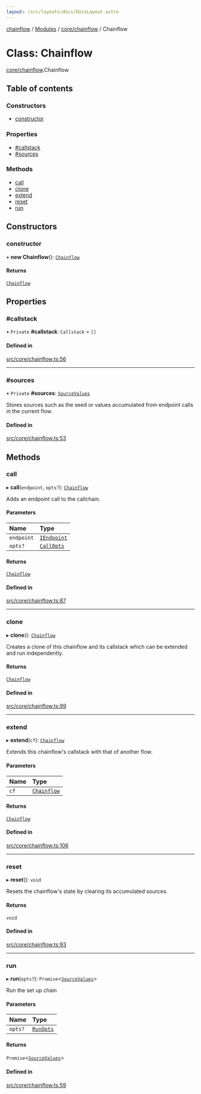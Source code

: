 ```yaml
---
layout: /src/layouts/docs/DocsLayout.astro
---
```


[chainflow](/docs/README) / [Modules](/docs/modules) / [core/chainflow](/docs/modules/core_chainflow) / Chainflow

# Class: Chainflow

[core/chainflow](/docs/modules/core_chainflow).Chainflow

## Table of contents

### Constructors

- [constructor](/docs/classes/core_chainflow.Chainflow#constructor)

### Properties

- [#callstack](/docs/classes/core_chainflow.Chainflow##callstack)
- [#sources](/docs/classes/core_chainflow.Chainflow##sources)

### Methods

- [call](/docs/classes/core_chainflow.Chainflow#call)
- [clone](/docs/classes/core_chainflow.Chainflow#clone)
- [extend](/docs/classes/core_chainflow.Chainflow#extend)
- [reset](/docs/classes/core_chainflow.Chainflow#reset)
- [run](/docs/classes/core_chainflow.Chainflow#run)

## Constructors

### constructor

• **new Chainflow**(): [`Chainflow`](/docs/classes/core_chainflow.Chainflow)

#### Returns

[`Chainflow`](/docs/classes/core_chainflow.Chainflow)

## Properties

### #callstack

• `Private` **#callstack**: `Callstack` = `[]`

#### Defined in

[src/core/chainflow.ts:56](https://github.com/edwinlzs/chainflow/blob/d682462/src/core/chainflow.ts#L56)

___

### #sources

• `Private` **#sources**: [`SourceValues`](/docs/modules/core_inputNode#sourcevalues)

Stores sources such as the seed or values accumulated from
endpoint calls in the current flow.

#### Defined in

[src/core/chainflow.ts:53](https://github.com/edwinlzs/chainflow/blob/d682462/src/core/chainflow.ts#L53)

## Methods

### call

▸ **call**(`endpoint`, `opts?`): [`Chainflow`](/docs/classes/core_chainflow.Chainflow)

Adds an endpoint call to the callchain.

#### Parameters

| Name | Type |
| :------ | :------ |
| `endpoint` | [`IEndpoint`](/docs/interfaces/core_chainflow.IEndpoint) |
| `opts?` | [`CallOpts`](/docs/interfaces/core_chainflow.CallOpts) |

#### Returns

[`Chainflow`](/docs/classes/core_chainflow.Chainflow)

#### Defined in

[src/core/chainflow.ts:87](https://github.com/edwinlzs/chainflow/blob/d682462/src/core/chainflow.ts#L87)

___

### clone

▸ **clone**(): [`Chainflow`](/docs/classes/core_chainflow.Chainflow)

Creates a clone of this chainflow and its callstack
 which can be extended and run independently.

#### Returns

[`Chainflow`](/docs/classes/core_chainflow.Chainflow)

#### Defined in

[src/core/chainflow.ts:99](https://github.com/edwinlzs/chainflow/blob/d682462/src/core/chainflow.ts#L99)

___

### extend

▸ **extend**(`cf`): [`Chainflow`](/docs/classes/core_chainflow.Chainflow)

Extends this chainflow's callstack with that of another flow.

#### Parameters

| Name | Type |
| :------ | :------ |
| `cf` | [`Chainflow`](/docs/classes/core_chainflow.Chainflow) |

#### Returns

[`Chainflow`](/docs/classes/core_chainflow.Chainflow)

#### Defined in

[src/core/chainflow.ts:106](https://github.com/edwinlzs/chainflow/blob/d682462/src/core/chainflow.ts#L106)

___

### reset

▸ **reset**(): `void`

Resets the chainflow's state by clearing its accumulated sources.

#### Returns

`void`

#### Defined in

[src/core/chainflow.ts:93](https://github.com/edwinlzs/chainflow/blob/d682462/src/core/chainflow.ts#L93)

___

### run

▸ **run**(`opts?`): `Promise`\<[`SourceValues`](/docs/modules/core_inputNode#sourcevalues)\>

Run the set up chain

#### Parameters

| Name | Type |
| :------ | :------ |
| `opts?` | [`RunOpts`](/docs/interfaces/core_chainflow.RunOpts) |

#### Returns

`Promise`\<[`SourceValues`](/docs/modules/core_inputNode#sourcevalues)\>

#### Defined in

[src/core/chainflow.ts:59](https://github.com/edwinlzs/chainflow/blob/d682462/src/core/chainflow.ts#L59)
